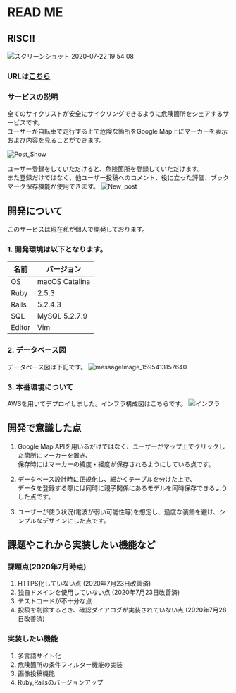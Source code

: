 # READ ME

## RISC!!  

![スクリーンショット 2020-07-22 19 54 08](https://user-images.githubusercontent.com/58941838/88168272-25ff5b80-cc55-11ea-9300-95aba297d201.png)

### URLは[こちら](hhttps://www.risc.website/ )

### サービスの説明  
全てのサイクリストが安全にサイクリングできるように危険箇所をシェアするサービスです。  
ユーザーが自転車で走行する上で危険な箇所をGoogle Map上にマーカーを表示および内容を見ることができます。</br>

![Post_Show](https://user-images.githubusercontent.com/58941838/88167260-8097b800-cc53-11ea-9570-dc279ee7092c.gif)

ユーザー登録をしていただけると、危険箇所を登録していただけます。</br>
また登録だけではなく、他ユーザー投稿へのコメント、役に立った評価、ブックマーク保存機能が使用できます。
![New_post](https://user-images.githubusercontent.com/58941838/88168150-f81a1700-cc54-11ea-8662-cee95392379d.gif)  


## 開発について  
このサービスは現在私が個人で開発しております。  
### 1. 開発環境は以下となります。</br>
  
  | 名前 | バージョン |
  ----|---- 
  | OS | macOS Catalina |
  | Ruby | 2.5.3 |
  | Rails | 5.2.4.3|
  | SQL | MySQL 5.2.7.9 |
  | Editor | Vim |

### 2. データベース図  
データベース図は下記です。
![messageImage_1595413157640](https://user-images.githubusercontent.com/58941838/88165664-036b4380-cc51-11ea-98b0-9908d273161a.jpg)  

### 3. 本番環境について  
AWSを用いてデプロイしました。インフラ構成図はこちらです。
![インフラ](https://user-images.githubusercontent.com/58941838/88173590-cbb6c880-cc5d-11ea-9fd2-d19d24cb94da.png)  

## 開発で意識した点
1. Google Map APIを用いるだけではなく、ユーザーがマップ上でクリックした箇所にマーカーを置き、  
保存時にはマーカーの緯度・経度が保存されるようにしている点です。

2. データベース設計時に正規化し、細かくテーブルを分けた上で、  
データを登録する際には同時に親子関係にあるモデルを同時保存できるようした点です。

3. ユーザーが使う状況(電波が弱い可能性等)を想定し、過度な装飾を避け、シンプルなデザインにした点です。

## 課題やこれから実装したい機能など  
### 課題点(2020年7月時点)  
1. HTTPS化していない点  (2020年7月23日改善済)
2. 独自ドメインを使用していない点 (2020年7月23日改善済)
3. テストコードが不十分な点  
4. 投稿を削除するとき、確認ダイアログが実装されていない点 (2020年7月28日改善済)
### 実装したい機能  
1. 多言語サイト化
2. 危険箇所の条件フィルター機能の実装
3. 画像投稿機能  
4. Ruby,Railsのバージョンアップ
